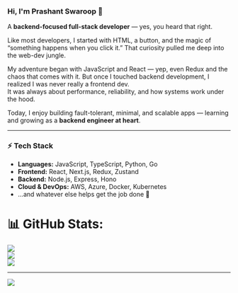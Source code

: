 ### Hi, I'm Prashant Swaroop 👋  

A **backend-focused full-stack developer** — yes, you heard that right.

Like most developers, I started with HTML, a button, and the magic of “something happens when you click it.” That curiosity pulled me deep into the web-dev jungle.

My adventure began with JavaScript and React — yep, even Redux and the chaos that comes with it. But once I touched backend development, I realized I was never really a frontend dev.  
It was always about performance, reliability, and how systems work under the hood.

Today, I enjoy building fault-tolerant, minimal, and scalable apps — learning and growing as a **backend engineer at heart**.

---

### ⚡ Tech Stack
- **Languages:** JavaScript, TypeScript, Python, Go 
- **Frontend:** React, Next.js, Redux, Zustand  
- **Backend:** Node.js, Express, Hono  
- **Cloud & DevOps:** AWS, Azure, Docker, Kubernetes
- …and whatever else helps get the job done 🙂


# 📊 GitHub Stats:
![](https://github-readme-stats.vercel.app/api?username=PRASHANTSWAROOP001&theme=dark&hide_border=false&include_all_commits=false&count_private=false)<br/>
![](https://nirzak-streak-stats.vercel.app/?user=PRASHANTSWAROOP001&theme=dark&hide_border=false)<br/>
![](https://github-readme-stats.vercel.app/api/top-langs/?username=PRASHANTSWAROOP001&theme=dark&hide_border=false&include_all_commits=false&count_private=false&layout=compact)

---
[![](https://visitcount.itsvg.in/api?id=PRASHANTSWAROOP001&icon=0&color=0)](https://visitcount.itsvg.in)

<!-- Proudly created with GPRM ( https://gprm.itsvg.in ) -->
